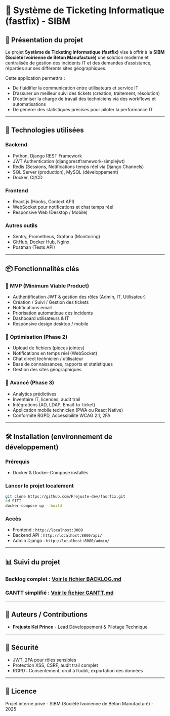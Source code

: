 
# 🎫 Système de Ticketing Informatique (fastfix) - SIBM

## 🚀 Présentation du projet

Le projet **Système de Ticketing Informatique (fastfix)** vise à offrir à la **SIBM (Société Ivoirienne de Béton Manufacturé)** une solution moderne et centralisée de gestion des incidents IT et des demandes d’assistance, réparties sur ses différents sites géographiques.

Cette application permettra :

- De fluidifier la communication entre utilisateurs et service IT
- D’assurer un meilleur suivi des tickets (création, traitement, résolution)
- D’optimiser la charge de travail des techniciens via des workflows et automatisations
- De générer des statistiques précises pour piloter la performance IT

---

## 📂 Technologies utilisées

### Backend

- Python, Django REST Framework
- JWT Authentication (djangorestframework-simplejwt)
- Redis (Sessions, Notifications temps réel via Django Channels)
- SQL Server (production), MySQL (développement)
- Docker, CI/CD

### Frontend

- React.js (Hooks, Context API)
- WebSocket pour notifications et chat temps réel
- Responsive Web (Desktop / Mobile)

### Autres outils

- Sentry, Prometheus, Grafana (Monitoring)
- GitHub, Docker Hub, Nginx
- Postman (Tests API)

---

## 📦 Fonctionnalités clés

### 🎯 MVP (Minimum Viable Product)

- Authentification JWT & gestion des rôles (Admin, IT, Utilisateur)
- Création / Suivi / Gestion des tickets
- Notifications email
- Priorisation automatique des incidents
- Dashboard utilisateurs & IT
- Responsive design desktop / mobile

### 🔧 Optimisation (Phase 2)

- Upload de fichiers (pièces jointes)
- Notifications en temps réel (WebSocket)
- Chat direct technicien / utilisateur
- Base de connaissances, rapports et statistiques
- Gestion des sites géographiques

### 🌟 Avancé (Phase 3)

- Analytics prédictives
- Inventaire IT, licences, audit trail
- Intégrations (AD, LDAP, Email-to-ticket)
- Application mobile technicien (PWA ou React Native)
- Conformité RGPD, Accessibilité WCAG 2.1, 2FA

---

## 🛠️ Installation (environnement de développement)

### Prérequis

- Docker & Docker-Compose installés

### Lancer le projet localement

```bash
git clone https://github.com/Frejuste-dev/fasrfix.git
cd SITI
docker-compose up --build
```

### Accès

- Frontend : `http://localhost:3000`
- Backend API : `http://localhost:8000/api/`
- Admin Django : `http://localhost:8000/admin/`

---

## 📊 Suivi du projet

### Backlog complet : [Voir le fichier BACKLOG.md](./BACKLOG.md)

### GANTT simplifié : [Voir le fichier GANTT.md](./GANTT.md)

---

## 👥 Auteurs / Contributions

- **Frejuste Kei Prince** - Lead Développement & Pilotage Technique

---

## 🔐 Sécurité

- JWT, 2FA pour rôles sensibles
- Protection XSS, CSRF, audit trail complet
- RGPD : Consentement, droit à l’oubli, exportation des données

---

## 📄 Licence

Projet interne privé - SIBM (Société Ivoirienne de Béton Manufacturé) - 2025

